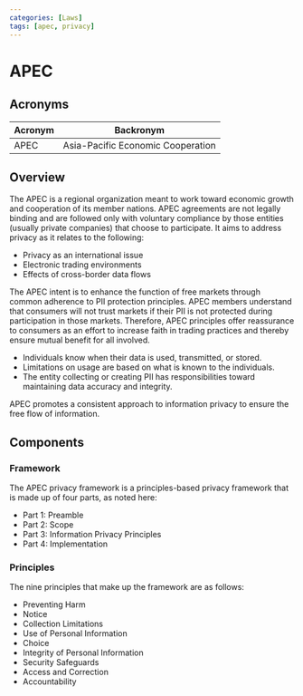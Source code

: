 ```yaml
---
categories: [Laws]
tags: [apec, privacy]
---
```


# APEC

## Acronyms

| Acronym | Backronym |
| - | - |
| APEC | Asia-Pacific Economic Cooperation |

## Overview

The APEC is a regional organization meant to work toward economic growth and cooperation of its member nations. APEC agreements are not legally binding and are followed only with voluntary compliance by those entities (usually private companies) that choose to participate. It aims to address privacy as it relates to the following:

- Privacy as an international issue
- Electronic trading environments
- Effects of cross-border data flows

The APEC intent is to enhance the function of free markets through common adherence to PII protection principles. APEC members understand that consumers will not trust markets if their PII is not protected during participation in those markets. Therefore, APEC principles offer reassurance to consumers as an effort to increase faith in trading practices and thereby ensure mutual benefit for all involved.

- Individuals know when their data is used, transmitted, or stored.
- Limitations on usage are based on what is known to the individuals.
- The entity collecting or creating PII has responsibilities toward maintaining data accuracy and integrity.

APEC promotes a consistent approach to information privacy to ensure the free flow of information.

## Components

### Framework

The APEC privacy framework is a principles-based privacy framework that is made up of four parts, as noted here:

- Part 1: Preamble
- Part 2: Scope
- Part 3: Information Privacy Principles
- Part 4: Implementation

### Principles

The nine principles that make up the framework are as follows:

- Preventing Harm
- Notice
- Collection Limitations
- Use of Personal Information
- Choice
- Integrity of Personal Information
- Security Safeguards
- Access and Correction
- Accountability
